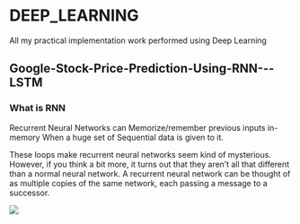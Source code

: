 # DEEP_LEARNING
All my practical implementation work performed using Deep Learning


##  Google-Stock-Price-Prediction-Using-RNN---LSTM 

### What is RNN
Recurrent Neural Networks can Memorize/remember previous inputs in-memory When a huge set of Sequential data is given to it.

These loops make recurrent neural networks seem kind of mysterious. However, if you think a bit more, it turns out that they aren’t all that different than a normal neural network. A recurrent neural network can be thought of as multiple copies of the same network, each passing a message to a successor.


<img src="/LSTM-RNN-(Google-Stock-Price-Prediction)/plot.png"/>

